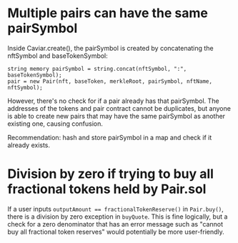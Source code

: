 # Multiple pairs can have the same pairSymbol



Inside Caviar.create(), the pairSymbol is created by concatenating the nftSymbol and baseTokenSymbol:
```
string memory pairSymbol = string.concat(nftSymbol, ":", baseTokenSymbol);
pair = new Pair(nft, baseToken, merkleRoot, pairSymbol, nftName, nftSymbol);
```

However, there's no check for if a pair already has that pairSymbol. The addresses of the tokens and pair contract cannot be duplicates, but anyone is able to create new pairs that may have the same pairSymbol as another existing one, causing confusion.

Recommendation: hash and store pairSymbol in a map and check if it already exists.


# Division by zero if trying to buy all fractional tokens held by Pair.sol

If a user inputs `outputAmount == fractionalTokenReserve()` in `Pair.buy()`, there is a division by zero exception in `buyQuote`. This is fine logically, but a check for a zero denominator that has an error message such as "cannot buy all fractional token reserves" would potentially be more user-friendly.